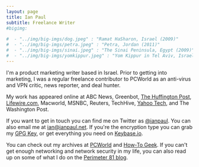 ```yaml
---
layout: page
title: Ian Paul
subtitle: Freelance Writer
#bigimg:
   
#  - "../img/big-imgs/dog.jpeg" : "Ramat HaSharon, Israel (2009)"
#  - "../img/big-imgs/petra.jpeg" : "Petra, Jordan (2011)"
#  - "../img/big-imgs/sinai.jpeg" : "The Sinai Peninsula, Egypt (2009)"
#  - "../img/big-imgs/yomkippur.jpeg" : "Yom Kippur in Tel Aviv, Israel (2009)"
---
```


I'm a product marketing writer based in Israel. Prior to getting into marketing, I was a regular freelance contributor to PCWorld as an anti-virus and VPN critic, news reporter, and deal hunter. 

My work has appeared online at ABC News, Greenbot, [The Huffington Post](http://www.huffingtonpost.com/author/ian-paul), [Lifewire.com](https://www.lifewire.com/ian-paul-3571845), Macworld, MSNBC, Reuters, TechHive, [Yahoo Tech](https://finance.yahoo.com/news/the-21st-century-is-coming-to-1318404005756982.html), and The Washington Post.

If you want to get in touch you can find me on Twitter as [@ianpaul](http://twitter.com/ianpaul). You can also email me at [ian@ianpaul.net](mailto:ian@ianpaul.net). If you're the encryption type you can grab my [GPG Key](http://ianpaul.net/gpg.txt), or get everything you need on [Keybase.io](https://keybase.io/ianpaul).

You can check out my archives at [PCWorld](https://www.pcworld.com/author/Ian-Paul/) and [How-To Geek](https://www.howtogeek.com/author/ianpaul/). If you can't get enough networking and network security in my life, you can also read up on some of what I do on the [Perimeter 81 blog](https://www.perimeter81.com/blog/author/ian-paul).
